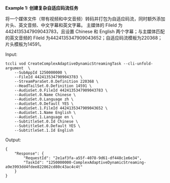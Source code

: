 **Example 1: 创建复杂自适应码流任务**

将一个媒体文件（带有视频和中文音频）转码并打包为自适应码流，同时额外添加片头、英文音频、中文字幕和英文字幕。
主媒体的 FileId 为4424135347909043783，且设置 Chinese 和 English 两个字幕；与主媒体匹配的英文音频的 FileId 为4424135347909043652；自适应码流模板为220368；片头模板为14591。

Input: 

```
tccli vod CreateComplexAdaptiveDynamicStreamingTask --cli-unfold-argument  \
    --SubAppId 1250000000 \
    --FileId 4424135347909043783 \
    --StreamParaSet.0.Definition 220368 \
    --HeadTailSet.0.Definition 14591 \
    --AudioSet.0.FileId 4424135347909043783 \
    --AudioSet.0.Name Chinese \
    --AudioSet.0.Language zh \
    --AudioSet.0.Default YES \
    --AudioSet.1.FileId 4424135347909043652 \
    --AudioSet.1.Name English \
    --AudioSet.1.Language en \
    --SubtitleSet.0.Id Chinese \
    --SubtitleSet.0.Default YES \
    --SubtitleSet.1.Id English
```

Output: 
```
{
    "Response": {
        "RequestId": "2e1af3fa-a55f-4078-9d61-df448c1e6e34",
        "TaskId": "1250000000-ComplexAdaptiveDynamicStreaming-a9e3993dd4fdee822862cd80c43ac4c4t"
    }
}
```

